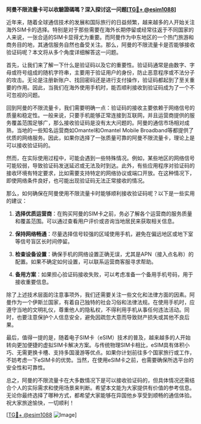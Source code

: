 **阿曼不限流量卡可以收驗證碼嗎？深入探讨这一问题[[TG💪+ @esim1088](https://t.me/s/esim1088)]**

近年来，随着全球通信技术的发展和国际旅行的日益频繁，越来越多的人开始关注海外SIM卡的选择。特别是对于那些需要在海外长期停留或经常往返于不同国家的人来说，一张合适的SIM卡显得尤为重要。而阿曼作为中东地区的一个热门旅游和商务目的地，其通信服务自然也备受关注。那么，阿曼的不限流量卡是否能够接收验证码呢？本文将从多个角度详细解答这一问题。

首先，让我们来了解一下什么是验证码以及它的重要性。验证码通常是由数字、字母或符号组成的随机字符串，主要用于验证用户的身份，防止恶意程序或不法分子的攻击。无论是注册新账户、找回密码还是进行支付操作，验证码都起到了至关重要的作用。因此，当我们在海外使用手机时，能否顺利接收到验证码成为了一个不可忽视的问题。

回到阿曼的不限流量卡，我们需要明确一点：验证码的接收主要依赖于网络信号的质量和稳定性。一般来说，只要手机能够正常连接到互联网，并且运营商提供的服务覆盖范围足够广，那么接收验证码是没有太大问题的。阿曼的通信市场相对成熟，当地的一些知名运营商如Omantel和Omantel Mobile Broadband等都提供了优质的网络服务。因此，如果你选择了一张质量可靠的阿曼不限流量卡，理论上是可以接收验证码的。

然而，在实际使用过程中，可能会遇到一些特殊情况。例如，某些地区的网络信号可能较弱，导致验证码发送延迟或无法及时到达。此外，有些应用程序对验证码的接收环境有特定要求，比如需要支持特定的网络协议或端口开放。在这种情况下，即使网络条件良好，也可能出现验证码无法正常接收的情况。

那么，如何确保在阿曼使用不限流量卡时能够顺利接收验证码呢？以下是一些实用的建议：

1. **选择优质运营商**：在购买阿曼的SIM卡之前，务必了解各个运营商的服务质量和覆盖范围。可以通过查看用户评价或咨询当地居民来获取相关信息。

2. **保持网络畅通**：尽量选择信号较强的区域使用手机，避免在偏远地区或地下室等信号盲区长时间停留。

3. **检查设备设置**：确保手机的网络设置正确无误，尤其是APN（接入点名称）的配置。如果不确定如何设置，可以联系运营商客服寻求帮助。

4. **备用方案**：如果担心验证码接收失败，可以考虑准备一个备用手机号码，用于接收重要信息。

除了上述技术层面的注意事项外，我们还需要关注一些文化和法律方面的因素。阿曼作为一个伊斯兰国家，有着自己独特的社会习俗和法律法规。在使用手机时，应遵守当地的文明礼仪，尊重他人的隐私权，不得利用手机从事任何违法活动。同时，也要注意保护个人信息安全，避免因疏忽大意而导致财产损失或其他不良后果。

最后，值得一提的是，随着电子SIM卡（eSIM）技术的普及，越来越多的人开始转向更加便捷的虚拟SIM卡解决方案。与传统物理SIM卡相比，eSIM具有体积小巧、无需更换卡槽、支持多国漫游等优点。如果你计划前往多个国家旅行或工作，不妨考虑一下eSIM卡的优势。当然，在使用eSIM卡之前，也需要确保所选平台的安全性和可靠性。

总之，阿曼的不限流量卡在大多数情况下是可以接收验证码的，但具体情况还需结合个人的实际需求和使用场景来判断。希望本文能为大家提供有价值的参考信息。无论你最终选择了哪种方式，都希望大家能够在异国他乡享受到顺畅的通信体验。祝大家旅途愉快，一切顺利！

[[TG💪+ @esim1088](https://t.me/s/esim1088) ![Image](https://i.postimg.cc/4NQfJmqS/Snipaste-2025-05-13-00-14-12.png)]